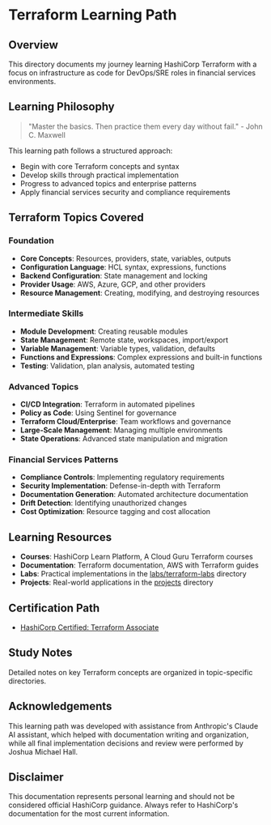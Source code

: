 # Terraform Learning Path

## Overview
This directory documents my journey learning HashiCorp Terraform with a focus on infrastructure as code for DevOps/SRE roles in financial services environments.

## Learning Philosophy
> "Master the basics. Then practice them every day without fail." - John C. Maxwell

This learning path follows a structured approach:
- Begin with core Terraform concepts and syntax
- Develop skills through practical implementation
- Progress to advanced topics and enterprise patterns
- Apply financial services security and compliance requirements

## Terraform Topics Covered

### Foundation
- **Core Concepts**: Resources, providers, state, variables, outputs
- **Configuration Language**: HCL syntax, expressions, functions
- **Backend Configuration**: State management and locking
- **Provider Usage**: AWS, Azure, GCP, and other providers
- **Resource Management**: Creating, modifying, and destroying resources

### Intermediate Skills
- **Module Development**: Creating reusable modules
- **State Management**: Remote state, workspaces, import/export
- **Variable Management**: Variable types, validation, defaults
- **Functions and Expressions**: Complex expressions and built-in functions
- **Testing**: Validation, plan analysis, automated testing

### Advanced Topics
- **CI/CD Integration**: Terraform in automated pipelines
- **Policy as Code**: Using Sentinel for governance
- **Terraform Cloud/Enterprise**: Team workflows and governance
- **Large-Scale Management**: Managing multiple environments
- **State Operations**: Advanced state manipulation and migration

### Financial Services Patterns
- **Compliance Controls**: Implementing regulatory requirements
- **Security Implementation**: Defense-in-depth with Terraform
- **Documentation Generation**: Automated architecture documentation
- **Drift Detection**: Identifying unauthorized changes
- **Cost Optimization**: Resource tagging and cost allocation

## Learning Resources
- **Courses**: HashiCorp Learn Platform, A Cloud Guru Terraform courses
- **Documentation**: Terraform documentation, AWS with Terraform guides
- **Labs**: Practical implementations in the [labs/terraform-labs](../../labs/terraform-labs) directory
- **Projects**: Real-world applications in the [projects](../../projects) directory

## Certification Path
- [HashiCorp Certified: Terraform Associate](../../certifications/terraform-associate)

## Study Notes
Detailed notes on key Terraform concepts are organized in topic-specific directories.

## Acknowledgements
This learning path was developed with assistance from Anthropic's Claude AI assistant, which helped with documentation writing and organization, while all final implementation decisions and review were performed by Joshua Michael Hall.

## Disclaimer
This documentation represents personal learning and should not be considered official HashiCorp guidance. Always refer to HashiCorp's documentation for the most current information.